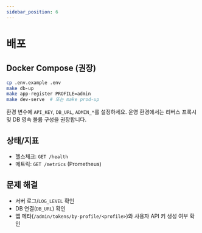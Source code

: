 ```yaml
---
sidebar_position: 6
---
```


# 배포

## Docker Compose (권장)
```bash
cp .env.example .env
make db-up
make app-register PROFILE=admin
make dev-serve  # 또는 make prod-up
```

환경 변수에 `API_KEY`, `DB_URL`, `ADMIN_*`를 설정하세요. 운영 환경에서는 리버스 프록시 및 DB 영속 볼륨 구성을 권장합니다.

## 상태/지표
- 헬스체크: `GET /health`
- 메트릭: `GET /metrics` (Prometheus)

## 문제 해결
- 서버 로그/`LOG_LEVEL` 확인
- DB 연결(`DB_URL`) 확인
- 앱 메타(`/admin/tokens/by-profile/<profile>`)와 사용자 API 키 생성 여부 확인

